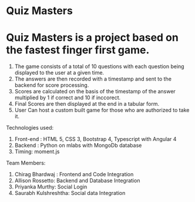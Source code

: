 #                                                            Quiz Masters
#                                 Quiz Masters is a project based on the fastest finger first game.
                                  
1. The game consists of a total of 10 questions with each question being displayed to the user at a given time. 
2. The answers are then recorded with a timestamp and sent to the backend for score processing. 
3. Scores are calculated on the basis of the timestamp of the answer multiplied by 1 if correct and 10 if inccorect. 
4. Final Scores are then displayed at the end in a tabular form. 
5. User Can host a custom built game for those who are authorized to take it.

Technologies used:
1. Front-end : HTML 5, CSS 3, Bootstrap 4, Typescript with Angular 4
2. Backend : Python on mlabs with MongoDb database
3. Timing: moment.js

Team Members:
1. Chirag Bhardwaj : Frontend and Code Integration
2. Allison Rossetto: Backend and Database Integration
3. Priyanka Murthy: Social Login
4. Saurabh Kulshreshtha: Social data Integration

